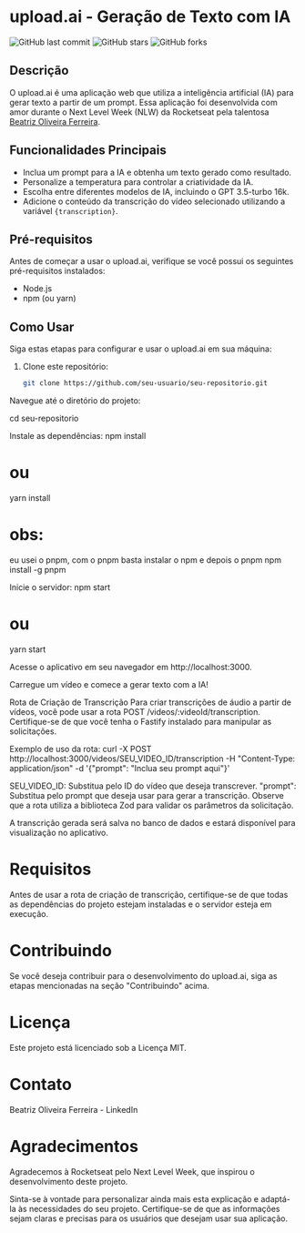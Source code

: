 # upload.ai - Geração de Texto com IA

![GitHub last commit](https://img.shields.io/github/last-commit/seu-usuario/seu-repositorio)
![GitHub stars](https://img.shields.io/github/stars/seu-usuario/seu-repositorio)
![GitHub forks](https://img.shields.io/github/forks/seu-usuario/seu-repositorio)

## Descrição

O upload.ai é uma aplicação web que utiliza a inteligência artificial (IA) para gerar texto a partir de um prompt. Essa aplicação foi desenvolvida com amor durante o Next Level Week (NLW) da Rocketseat pela talentosa [Beatriz Oliveira Ferreira](https://www.linkedin.com/in/beatriz-oliveira-ferreira-720b49288/).

## Funcionalidades Principais

- Inclua um prompt para a IA e obtenha um texto gerado como resultado.
- Personalize a temperatura para controlar a criatividade da IA.
- Escolha entre diferentes modelos de IA, incluindo o GPT 3.5-turbo 16k.
- Adicione o conteúdo da transcrição do vídeo selecionado utilizando a variável `{transcription}`.

## Pré-requisitos

Antes de começar a usar o upload.ai, verifique se você possui os seguintes pré-requisitos instalados:

- Node.js
- npm (ou yarn)

## Como Usar

Siga estas etapas para configurar e usar o upload.ai em sua máquina:

1. Clone este repositório:

   ```bash
   git clone https://github.com/seu-usuario/seu-repositorio.git

Navegue até o diretório do projeto:

cd seu-repositorio

Instale as dependências:
npm install
# ou
yarn install

# obs: 
eu usei o pnpm, com o pnpm basta instalar o npm e depois o pnpm 
npm install -g pnpm

Inicie o servidor:
npm start
# ou
yarn start

Acesse o aplicativo em seu navegador em http://localhost:3000.

Carregue um vídeo e comece a gerar texto com a IA!

Rota de Criação de Transcrição
Para criar transcrições de áudio a partir de vídeos, você pode usar a rota POST /videos/:videoId/transcription. Certifique-se de que você tenha o Fastify instalado para manipular as solicitações.

Exemplo de uso da rota:
curl -X POST http://localhost:3000/videos/SEU_VIDEO_ID/transcription -H "Content-Type: application/json" -d '{"prompt": "Inclua seu prompt aqui"}'

SEU_VIDEO_ID: Substitua pelo ID do vídeo que deseja transcrever.
"prompt": Substitua pelo prompt que deseja usar para gerar a transcrição.
Observe que a rota utiliza a biblioteca Zod para validar os parâmetros da solicitação.

A transcrição gerada será salva no banco de dados e estará disponível para visualização no aplicativo.

# Requisitos
Antes de usar a rota de criação de transcrição, certifique-se de que todas as dependências do projeto estejam instaladas e o servidor esteja em execução.

# Contribuindo
Se você deseja contribuir para o desenvolvimento do upload.ai, siga as etapas mencionadas na seção "Contribuindo" acima.

# Licença
Este projeto está licenciado sob a Licença MIT.

# Contato
Beatriz Oliveira Ferreira - LinkedIn

# Agradecimentos
Agradecemos à Rocketseat pelo Next Level Week, que inspirou o desenvolvimento deste projeto.

Sinta-se à vontade para personalizar ainda mais esta explicação e adaptá-la às necessidades do seu projeto. Certifique-se de que as informações sejam claras e precisas para os usuários que desejam usar sua aplicação.



